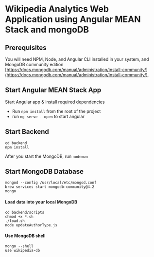 # Wikipedia Analytics Web Application using Angular MEAN Stack and mongoDB

## Prerequisites
You will need NPM, Node, and Angular CLI installed in your system, and MongoDB community edition [https://docs.mongodb.com/manual/administration/install-community/](https://docs.mongodb.com/manual/administration/install-community/).

## Start Angular MEAN Stack App
Start Angular app & install required dependencies

- Run `npm install` from the root of the project
- run `ng serve --open` to start angular 

## Start Backend
```
cd backend
npm install
```
After you start the MongoDB, run `nodemon`

## Start MongoDB Database
```
mongod --config /usr/local/etc/mongod.conf
brew services start mongodb-community@4.2
mongo
```

#### Load data into your local MongoDB

```
cd backend/scripts
chmod +x *.sh
./load.sh
node updateAuthorType.js
```

#### Use MongoDB shell
```
mongo --shell
use wikipedia-db
```
